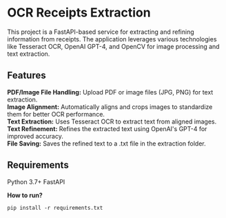 # OCR Receipts Extraction 

This project is a FastAPI-based service for extracting and refining information from receipts. The application leverages various technologies like Tesseract OCR, OpenAI GPT-4, and OpenCV for image processing and text extraction.

## Features
**PDF/Image File Handling:** Upload PDF or image files (JPG, PNG) for text extraction. <br>
**Image Alignment:** Automatically aligns and crops images to standardize them for better OCR performance. <br>
**Text Extraction:** Uses Tesseract OCR to extract text from aligned images. <br>
**Text Refinement:** Refines the extracted text using OpenAI's GPT-4 for improved accuracy. <br>
**File Saving:** Saves the refined text to a .txt file in the extraction folder. <br>


## Requirements
Python 3.7+
FastAPI

**How to run?**

```shell
pip install -r requirements.txt
```

